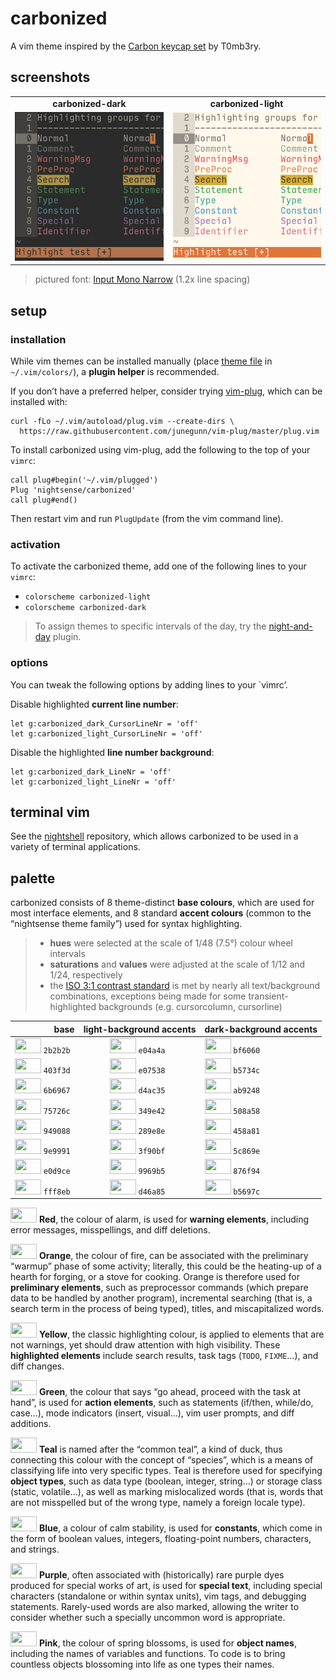 <h1 id="carbonized">carbonized</h1>

<p>A vim theme inspired by the <a href="https://geekhack.org/index.php?topic=79693.0">Carbon keycap set</a> by T0mb3ry.</p>

<h2 id="screenshots">screenshots</h2>

<table>
<tr><td align="center"><strong>carbonized-dark</strong></td><td align="center"><strong>carbonized-light</strong></td></tr>
<tr>
<td><img src="/img/screenshot-carbonized-dark.png" alt="screenshot of the carbonized-dark vim theme" width="360" /></td>
<td align="center"><img src="/img/screenshot-carbonized-light.png" alt="screenshot of the carbonized-light vim theme" width="360" /></td>
</tr>
</table>

<blockquote>
  <p>pictured font: <a href="http://input.fontbureau.com/">Input Mono Narrow</a> (1.2x line spacing)</p>
</blockquote>

<h2 id="setup">setup</h2>

<h3 id="installation">installation</h3>

<p>While vim themes can be installed manually (place <a href="https://github.com/nightsense/carbonized/tree/master/colors">theme file</a> in <code class="highlighter-rouge">~/.vim/colors/</code>), a <strong>plugin helper</strong> is recommended.</p>

<p>If you don’t have a preferred helper, consider trying <a href="https://github.com/junegunn/vim-plug">vim-plug</a>, which can be installed with:</p>

<div class="highlighter-rouge"><div class="highlight"><pre class="highlight"><code>curl -fLo ~/.vim/autoload/plug.vim --create-dirs \
  https://raw.githubusercontent.com/junegunn/vim-plug/master/plug.vim
</code></pre></div></div>

<p>To install carbonized using vim-plug, add the following to the top of your <code class="highlighter-rouge">vimrc</code>:</p>

<div class="highlighter-rouge"><div class="highlight"><pre class="highlight"><code>call plug#begin('~/.vim/plugged')
Plug 'nightsense/carbonized'
call plug#end()
</code></pre></div></div>

<p>Then restart vim and run <code class="highlighter-rouge">PlugUpdate</code> (from the vim command line).</p>

<h3 id="activation">activation</h3>

<p>To activate the carbonized theme, add one of the following lines to your <code class="highlighter-rouge">vimrc</code>:</p>

<ul>
  <li><code class="highlighter-rouge">colorscheme carbonized-light</code></li>
  <li><code class="highlighter-rouge">colorscheme carbonized-dark</code></li>
</ul>

<blockquote>
  <p>To assign themes to specific intervals of the day, try the <a href="https://github.com/nightsense/night-and-day">night-and-day</a> plugin.</p>
</blockquote>

<h3 id="options">options</h3>

<p>You can tweak the following options by adding lines to your `vimrc’.</p>

<p>Disable highlighted <strong>current line number</strong>:</p>

<div class="highlighter-rouge"><div class="highlight"><pre class="highlight"><code>let g:carbonized_dark_CursorLineNr = 'off'
let g:carbonized_light_CursorLineNr = 'off'
</code></pre></div></div>

<p>Disable the highlighted <strong>line number background</strong>:</p>

<div class="highlighter-rouge"><div class="highlight"><pre class="highlight"><code>let g:carbonized_dark_LineNr = 'off'
let g:carbonized_light_LineNr = 'off'
</code></pre></div></div>

<h2 id="terminal-vim">terminal vim</h2>

<p>See the <a href="https://github.com/nightsense/nightshell">nightshell</a> repository, which allows carbonized to be used in a variety of terminal applications.</p>

<h2 id="palette">palette</h2>

<p>carbonized consists of 8 theme-distinct <strong>base colours</strong>, which are used for most interface elements, and 8 standard <strong>accent colours</strong> (common to the “nightsense theme family”) used for syntax highlighting.</p>

<blockquote>
  <ul>
    <li><strong>hues</strong> were selected at the scale of 1/48 (7.5°) colour wheel intervals</li>
    <li><strong>saturations</strong> and <strong>values</strong> were adjusted at the scale of 1/12 and 1/24, respectively</li>
    <li>the <a href="https://www.w3.org/TR/UNDERSTANDING-WCAG20/visual-audio-contrast-contrast.html#visual-audio-contrast-contrast-73-head">ISO 3:1 contrast standard</a> is met by nearly all text/background combinations, exceptions being made for some transient-highlighted backgrounds (e.g. cursorcolumn, cursorline)</li>
  </ul>
</blockquote>

<table>
  <thead>
    <tr>
      <th style="text-align: right">base</th>
      <th style="text-align: center">light-background accents</th>
      <th style="text-align: left">dark-background accents</th>
    </tr>
  </thead>
  <tbody>
    <tr>
      <td style="text-align: right"><img src="http://www.colorhexa.com/2b2b2b.png" height="24" width="42" /> <code class="highlighter-rouge">2b2b2b</code> </td>
      <td style="text-align: center"><img src="http://www.colorhexa.com/e04a4a.png" height="24" width="42" /> <code class="highlighter-rouge">e04a4a</code> </td>
      <td style="text-align: left"><img src="http://www.colorhexa.com/bf6060.png" height="24" width="42" /> <code class="highlighter-rouge">bf6060</code></td>
    </tr>
    <tr>
      <td style="text-align: right"><img src="http://www.colorhexa.com/403f3d.png" height="24" width="42" /> <code class="highlighter-rouge">403f3d</code> </td>
      <td style="text-align: center"><img src="http://www.colorhexa.com/e07538.png" height="24" width="42" /> <code class="highlighter-rouge">e07538</code> </td>
      <td style="text-align: left"><img src="http://www.colorhexa.com/b5734c.png" height="24" width="42" /> <code class="highlighter-rouge">b5734c</code></td>
    </tr>
    <tr>
      <td style="text-align: right"><img src="http://www.colorhexa.com/6b6967.png" height="24" width="42" /> <code class="highlighter-rouge">6b6967</code> </td>
      <td style="text-align: center"><img src="http://www.colorhexa.com/d4ac35.png" height="24" width="42" /> <code class="highlighter-rouge">d4ac35</code> </td>
      <td style="text-align: left"><img src="http://www.colorhexa.com/ab9248.png" height="24" width="42" /> <code class="highlighter-rouge">ab9248</code></td>
    </tr>
    <tr>
      <td style="text-align: right"><img src="http://www.colorhexa.com/75726c.png" height="24" width="42" /> <code class="highlighter-rouge">75726c</code> </td>
      <td style="text-align: center"><img src="http://www.colorhexa.com/349e42.png" height="24" width="42" /> <code class="highlighter-rouge">349e42</code> </td>
      <td style="text-align: left"><img src="http://www.colorhexa.com/508a58.png" height="24" width="42" /> <code class="highlighter-rouge">508a58</code></td>
    </tr>
    <tr>
      <td style="text-align: right"><img src="http://www.colorhexa.com/949088.png" height="24" width="42" /> <code class="highlighter-rouge">949088</code> </td>
      <td style="text-align: center"><img src="http://www.colorhexa.com/289e8e.png" height="24" width="42" /> <code class="highlighter-rouge">289e8e</code> </td>
      <td style="text-align: left"><img src="http://www.colorhexa.com/458a81.png" height="24" width="42" /> <code class="highlighter-rouge">458a81</code></td>
    </tr>
    <tr>
      <td style="text-align: right"><img src="http://www.colorhexa.com/9e9991.png" height="24" width="42" /> <code class="highlighter-rouge">9e9991</code> </td>
      <td style="text-align: center"><img src="http://www.colorhexa.com/3f90bf.png" height="24" width="42" /> <code class="highlighter-rouge">3f90bf</code> </td>
      <td style="text-align: left"><img src="http://www.colorhexa.com/5c869e.png" height="24" width="42" /> <code class="highlighter-rouge">5c869e</code></td>
    </tr>
    <tr>
      <td style="text-align: right"><img src="http://www.colorhexa.com/e0d9ce.png" height="24" width="42" /> <code class="highlighter-rouge">e0d9ce</code> </td>
      <td style="text-align: center"><img src="http://www.colorhexa.com/9969b5.png" height="24" width="42" /> <code class="highlighter-rouge">9969b5</code> </td>
      <td style="text-align: left"><img src="http://www.colorhexa.com/876f94.png" height="24" width="42" /> <code class="highlighter-rouge">876f94</code></td>
    </tr>
    <tr>
      <td style="text-align: right"><img src="http://www.colorhexa.com/fff8eb.png" height="24" width="42" /> <code class="highlighter-rouge">fff8eb</code> </td>
      <td style="text-align: center"><img src="http://www.colorhexa.com/d46a85.png" height="24" width="42" /> <code class="highlighter-rouge">d46a85</code> </td>
      <td style="text-align: left"><img src="http://www.colorhexa.com/b5697c.png" height="24" width="42" /> <code class="highlighter-rouge">b5697c</code></td>
    </tr>
  </tbody>
</table>

<p><img src="http://www.colorhexa.com/e04a4a.png" height="24" width="42" />
<strong>Red</strong>, the colour of alarm, is used for <strong>warning elements</strong>, including error messages, misspellings, and diff deletions.</p>

<p><img src="http://www.colorhexa.com/e07538.png" height="24" width="42" />
<strong>Orange</strong>, the colour of fire, can be associated with the preliminary “warmup” phase of some activity; literally, this could be the heating-up of a hearth for forging, or a stove for cooking. Orange is therefore used for <strong>preliminary elements</strong>, such as preprocessor commands (which prepare data to be handled by another program), incremental searching (that is, a search term in the process of being typed), titles, and miscapitalized words.</p>

<p><img src="http://www.colorhexa.com/d4ac35.png" height="24" width="42" />
<strong>Yellow</strong>, the classic highlighting colour, is applied to elements that are not warnings, yet should draw attention with high visibility. These <strong>highlighted elements</strong> include search results, task tags (<code class="highlighter-rouge">TODO</code>, <code class="highlighter-rouge">FIXME</code>…), and diff changes.</p>

<p><img src="http://www.colorhexa.com/349e42.png" height="24" width="42" />
<strong>Green</strong>, the colour that says “go ahead, proceed with the task at hand”, is used for <strong>action elements</strong>, such as statements (if/then, while/do, case…), mode indicators (insert, visual…), vim user prompts, and diff additions.</p>

<p><img src="http://www.colorhexa.com/289e8e.png" height="24" width="42" />
<strong>Teal</strong> is named after the “common teal”, a kind of duck, thus connecting this colour with the concept of “species”, which is a means of classifying life into very specific types. Teal is therefore used for specifying <strong>object types</strong>, such as data type (boolean, integer, string…) or storage class (static, volatile…), as well as marking mislocalized words (that is, words that are not misspelled but of the wrong type, namely a foreign locale type).</p>

<p><img src="http://www.colorhexa.com/3f90bf.png" height="24" width="42" />
<strong>Blue</strong>, a colour of calm stability, is used for <strong>constants</strong>, which come in the form of boolean values, integers, floating-point numbers, characters, and strings.</p>

<p><img src="http://www.colorhexa.com/9969b5.png" height="24" width="42" />
<strong>Purple</strong>, often associated with (historically) rare purple dyes produced for special works of art, is used for <strong>special text</strong>, including special characters (standalone or within syntax units), vim tags, and debugging statements. Rarely-used words are also marked, allowing the writer to consider whether such a specially uncommon word is appropriate.</p>

<p><img src="http://www.colorhexa.com/d46a85.png" height="24" width="42" />
<strong>Pink</strong>, the colour of spring blossoms, is used for <strong>object names</strong>, including the names of variables and functions. To code is to bring countless objects blossoming into life as one types their names.</p>
